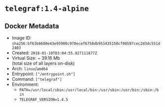 # `telegraf:1.4-alpine`

## Docker Metadata

- Image ID: `sha256:bf63b6680e43e95908c970ecef6758db953435158cf08597cec2d3dc551d2403`
- Created: `2018-01-10T03:04:55.927111877Z`
- Virtual Size: ~ 39.16 Mb  
  (total size of all layers on-disk)
- Arch: `linux`/`amd64`
- Entrypoint: `["/entrypoint.sh"]`
- Command: `["telegraf"]`
- Environment:
  - `PATH=/usr/local/sbin:/usr/local/bin:/usr/sbin:/usr/bin:/sbin:/bin`
  - `TELEGRAF_VERSION=1.4.5`

